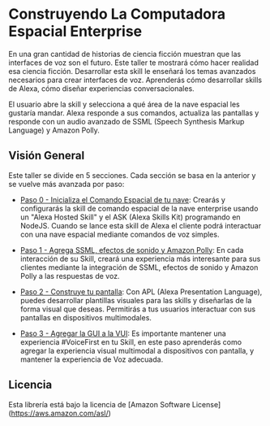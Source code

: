 # Construyendo La Computadora Espacial Enterprise

En una gran cantidad de historias de ciencia ficción muestran que las interfaces de voz son el futuro. Este taller te mostrará cómo hacer realidad esa ciencia ficción. Desarrollar esta skill le enseñará los temas avanzados necesarios para crear interfaces de voz. Aprenderás cómo desarrollar skills de Alexa, cómo diseñar experiencias conversacionales.

El usuario abre la skill y selecciona a qué área de la nave espacial les gustaría mandar. Alexa responde a sus comandos, actualiza las pantallas y responde con un audio avanzado de SSML (Speech Synthesis Markup Language) y Amazon Polly.

## Visión General

Este taller se divide en 5 secciones. Cada sección se basa en la anterior y se vuelve más avanzada por paso:

- [Paso 0 - Inicializa el Comando Espacial de tu nave](./Paso-0-Inicializa-Comando-Espacial/): Crearás y configurarás la skill de comando espacial de la nave enterprise usando un "Alexa Hosted Skill" y el ASK (Alexa Skills Kit) programando en NodeJS. Cuando se lance esta skill de Alexa el cliente podrá interactuar con una nave espacial mediante comandos de voz simples.

- [Paso 1 - Agrega SSML, efectos de sonido y Amazon Polly](./Paso-1-Agrega-SSML-Efectos-De-Sonido-Y-Amazon-Polly/): En cada interacción de su Skill, creará una experiencia más interesante para sus clientes mediante la integración de SSML, efectos de sonido y Amazon Polly a las respuestas de voz.


- [Paso 2 - Construye tu pantalla](./Paso-2-Construye-Tu-Pantalla/): Con APL (Alexa Presentation Language), puedes desarrollar plantillas visuales para las skills y diseñarlas de la forma visual que deseas. Permitirás a tus usuarios interactuar con sus pantallas en dispositivos multimodales.

- [Paso 3 - Agregar la GUI a la VUI](./Paso-3-Agregar-La-GUI-A-La-VUI/): Es importante mantener una experiencia #VoiceFirst en tu Skill, en este paso aprenderás como agregar la experiencia visual multimodal a dispositivos con pantalla, y mantener la experiencia de Voz adecuada.


## Licencia
Esta librería está bajo la licencia de [Amazon Software License] (https://aws.amazon.com/asl/)